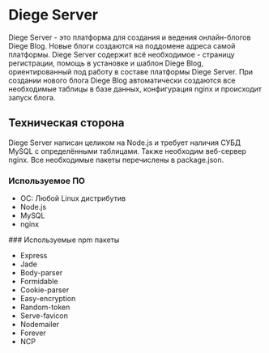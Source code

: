 # Diege Server
Diege Server - это платформа для создания и ведения онлайн-блогов Diege Blog. Новые блоги создаются на поддомене адреса самой платформы. Diege Server содержит всё необходимое - страницу регистрации, помощь в установке и шаблон Diege Blog, ориентированный под работу в составе платформы Diege Server. При создании нового блога Diege Blog автоматически создаются все необходимые таблицы в базе данных, конфигурация nginx и происходит запуск блога.
## Техническая сторона
Diege Server написан целиком на Node.js и требует наличия СУБД MySQL с определёнными таблицами. Также необходим веб-сервер nginx. Все необходимые пакеты перечислены в package.json.
### Используемое ПО
<ul>
  <li>ОС: Любой Linux дистрибутив</li>
  <li>Node.js</li>
  <li>MySQL</li>
  <li>nginx</li>
</ul>
### Используемые npm пакеты
<ul>
  <li>Express</li>
  <li>Jade</li>
  <li>Body-parser</li>
  <li>Formidable</li>
  <li>Cookie-parser</li>
  <li>Easy-encryption</li>
  <li>Random-token</li>
  <li>Serve-favicon</li>
  <li>Nodemailer</li>
  <li>Forever</li>
  <li>NCP</li>
</ul>
